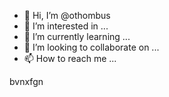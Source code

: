 - 👋 Hi, I’m @othombus
- 👀 I’m interested in ...
- 🌱 I’m currently learning ...
- 💞️ I’m looking to collaborate on ...
- 📫 How to reach me ...

<!---
othombus/othombus is a ✨ special ✨ repository because its `README.md` (this file) appears on your GitHub profile.
You can click the Preview link to take a look at your changes.xfbgcv 
--->
bvnxfgn
